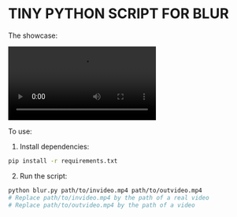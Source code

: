 # TINY PYTHON SCRIPT FOR BLUR

The showcase:

<video src="assets/showcase.mp4" controls></video>

To use:

1. Install dependencies: 
```sh
pip install -r requirements.txt
```
2. Run the script:
```sh
python blur.py path/to/invideo.mp4 path/to/outvideo.mp4
# Replace path/to/invideo.mp4 by the path of a real video
# Replace path/to/outvideo.mp4 by the path of a video
```
